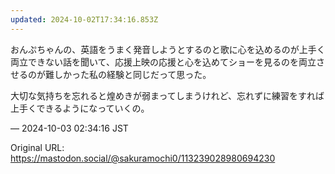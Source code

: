 ```yaml
---
updated: 2024-10-02T17:34:16.853Z
---
```


<p>おんぷちゃんの、英語をうまく発音しようとするのと歌に心を込めるのが上手く両立できない話を聞いて、応援上映の応援と心を込めてショーを見るのを両立させるのが難しかった私の経験と同じだって思った。</p><p>大切な気持ちを忘れると煌めきが弱まってしまうけれど、忘れずに練習をすれば上手くできるようになっていくの。</p>

&mdash; 2024-10-03 02:34:16 JST

Original URL: https://mastodon.social/@sakuramochi0/113239028980694230
